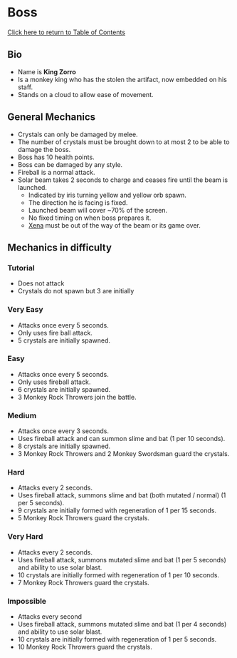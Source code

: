 # Boss
[Click here to return to Table of Contents](https://github.com/DragonMeme/CS302_Group7_Java/blob/master/README.md)
## Bio
* Name is **King Zorro**
* Is a monkey king who has the stolen the artifact, now embedded on his staff.
* Stands on a cloud to allow ease of movement.
## General Mechanics
* Crystals can only be damaged by melee.
* The number of crystals must be brought down to at most 2 to be able to damage the boss.
* Boss has 10 health points.
* Boss can be damaged by any style.
* Fireball is a normal attack.
* Solar beam takes 2 seconds to charge and ceases fire until the beam is launched.
  * Indicated by iris turning yellow and yellow orb spawn.
  * The direction he is facing is fixed.
  * Launched beam will cover ~70% of the screen.
  * No fixed timing on when boss prepares it.
  * [Xena](https://github.com/DragonMeme/CS302_Group7_Java/edit/master/plans/protagonist.md) must be out of the way of the beam or its game over.
## Mechanics in difficulty
### Tutorial
* Does not attack
* Crystals do not spawn but 3 are initially

### Very Easy
* Attacks once every 5 seconds.
* Only uses fire ball attack.
* 5 crystals are initially spawned.

### Easy
* Attacks once every 5 seconds.
* Only uses fireball attack.
* 6 crystals are initially spawned.
* 3 Monkey Rock Throwers join the battle.

### Medium
* Attacks once every 3 seconds.
* Uses fireball attack and can summon slime and bat (1 per 10 seconds).
* 8 crystals are initially spawned.
* 3 Monkey Rock Throwers and 2 Monkey Swordsman guard the crystals.

### Hard
* Attacks every 2 seconds.
* Uses fireball attack, summons slime and bat (both mutated / normal) (1 per 5 seconds).
* 9 crystals are initially formed with regeneration of 1 per 15 seconds.
* 5 Monkey Rock Throwers guard the crystals.

### Very Hard
* Attacks every 2 seconds.
* Uses fireball attack, summons mutated slime and bat (1 per 5 seconds) and ability to use solar blast.
* 10 crystals are initially formed with regeneration of 1 per 10 seconds.
* 7 Monkey Rock Throwers guard the crystals.

### Impossible
* Attacks every second
* Uses fireball attack, summons mutated slime and bat (1 per 4 seconds) and ability to use solar blast.
* 10 crystals are initially formed with regeneration of 1 per 5 seconds.
* 10 Monkey Rock Throwers guard the crystals.
